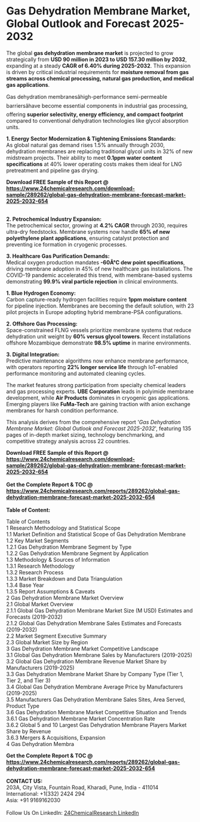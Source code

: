 <h1>Gas Dehydration Membrane Market, Global Outlook and Forecast 2025-2032</h1><p>The global <strong>gas dehydration membrane market</strong> is projected to grow strategically from <strong>USD 90 million in 2023 to USD 157.30 million by 2032</strong>, expanding at a steady <strong>CAGR of 6.40% during 2025-2032</strong>. This expansion is driven by critical industrial requirements for <strong>moisture removal from gas streams across chemical processing, natural gas production, and medical gas applications</strong>.</p><p>Gas dehydration membranesâhigh-performance semi-permeable barriersâhave become essential components in industrial gas processing, offering <strong>superior selectivity, energy efficiency, and compact footprint</strong> compared to conventional dehydration technologies like glycol absorption units.</p><p><strong>1. Energy Sector Modernization &amp; Tightening Emissions Standards:</strong><br>
As global natural gas demand rises 1.5% annually through 2030, dehydration membranes are replacing traditional glycol units in 32% of new midstream projects. Their ability to meet <strong>0.1ppm water content specifications</strong> at 40% lower operating costs makes them ideal for LNG pretreatment and pipeline gas drying.</p><div><b>Download FREE Sample of this Report @ 
            <a href="https://www.24chemicalresearch.com/download-sample/289262/global-gas-dehydration-membrane-forecast-market-2025-2032-654">
            https://www.24chemicalresearch.com/download-sample/289262/global-gas-dehydration-membrane-forecast-market-2025-2032-654</a></b></div><br><p><strong>2. Petrochemical Industry Expansion:</strong><br>
The petrochemical sector, growing at <strong>4.2% CAGR</strong> through 2030, requires ultra-dry feedstocks. Membrane systems now handle <strong>65% of new polyethylene plant applications</strong>, ensuring catalyst protection and preventing ice formation in cryogenic processes.</p><p><strong>3. Healthcare Gas Purification Demands:</strong><br>
Medical oxygen production mandates <strong>-60Â°C dew point specifications</strong>, driving membrane adoption in 45% of new healthcare gas installations. The COVID-19 pandemic accelerated this trend, with membrane-based systems demonstrating <strong>99.9% viral particle rejection</strong> in clinical environments.</p><p><strong>1. Blue Hydrogen Economy:</strong><br>
Carbon capture-ready hydrogen facilities require <strong>1ppm moisture content</strong> for pipeline injection. Membranes are becoming the default solution, with 23 pilot projects in Europe adopting hybrid membrane-PSA configurations.</p><p><strong>2. Offshore Gas Processing:</strong><br>
Space-constrained FLNG vessels prioritize membrane systems that reduce dehydration unit weight by <strong>60% versus glycol towers</strong>. Recent installations offshore Mozambique demonstrate <strong>98.5% uptime</strong> in marine environments.</p><p><strong>3. Digital Integration:</strong><br>
Predictive maintenance algorithms now enhance membrane performance, with operators reporting <strong>22% longer service life</strong> through IoT-enabled performance monitoring and automated cleaning cycles.</p><p>The market features strong participation from specialty chemical leaders and gas processing experts. <strong>UBE Corporation</strong> leads in polyimide membrane development, while <strong>Air Products</strong> dominates in cryogenic gas applications. Emerging players like <strong>FuMa-Tech</strong> are gaining traction with anion exchange membranes for harsh condition performance.</p><p>This analysis derives from the comprehensive report '<em>Gas Dehydration Membrane Market: Global Outlook and Forecast 2025-2032</em>', featuring 135 pages of in-depth market sizing, technology benchmarking, and competitive strategy analysis across 22 countries.</p><div><b>Download FREE Sample of this Report @ 
            <a href="https://www.24chemicalresearch.com/download-sample/289262/global-gas-dehydration-membrane-forecast-market-2025-2032-654">
            https://www.24chemicalresearch.com/download-sample/289262/global-gas-dehydration-membrane-forecast-market-2025-2032-654</a></b></div><br><div><b>Get the Complete Report & TOC @ 
            <a href="https://www.24chemicalresearch.com/reports/289262/global-gas-dehydration-membrane-forecast-market-2025-2032-654">
            https://www.24chemicalresearch.com/reports/289262/global-gas-dehydration-membrane-forecast-market-2025-2032-654</a></b></div><br>
            <b>Table of Content:</b><p>Table of Contents<br />
1 Research Methodology and Statistical Scope<br />
1.1 Market Definition and Statistical Scope of Gas Dehydration Membrane<br />
1.2 Key Market Segments<br />
1.2.1 Gas Dehydration Membrane Segment by Type<br />
1.2.2 Gas Dehydration Membrane Segment by Application<br />
1.3 Methodology & Sources of Information<br />
1.3.1 Research Methodology<br />
1.3.2 Research Process<br />
1.3.3 Market Breakdown and Data Triangulation<br />
1.3.4 Base Year<br />
1.3.5 Report Assumptions & Caveats<br />
2 Gas Dehydration Membrane Market Overview<br />
2.1 Global Market Overview<br />
2.1.1 Global Gas Dehydration Membrane Market Size (M USD) Estimates and Forecasts (2019-2032)<br />
2.1.2 Global Gas Dehydration Membrane Sales Estimates and Forecasts (2019-2032)<br />
2.2 Market Segment Executive Summary<br />
2.3 Global Market Size by Region<br />
3 Gas Dehydration Membrane Market Competitive Landscape<br />
3.1 Global Gas Dehydration Membrane Sales by Manufacturers (2019-2025)<br />
3.2 Global Gas Dehydration Membrane Revenue Market Share by Manufacturers (2019-2025)<br />
3.3 Gas Dehydration Membrane Market Share by Company Type (Tier 1, Tier 2, and Tier 3)<br />
3.4 Global Gas Dehydration Membrane Average Price by Manufacturers (2019-2025)<br />
3.5 Manufacturers Gas Dehydration Membrane Sales Sites, Area Served, Product Type<br />
3.6 Gas Dehydration Membrane Market Competitive Situation and Trends<br />
3.6.1 Gas Dehydration Membrane Market Concentration Rate<br />
3.6.2 Global 5 and 10 Largest Gas Dehydration Membrane Players Market Share by Revenue<br />
3.6.3 Mergers & Acquisitions, Expansion<br />
4 Gas Dehydration Membra</p><div><b>Get the Complete Report & TOC @ 
            <a href="https://www.24chemicalresearch.com/reports/289262/global-gas-dehydration-membrane-forecast-market-2025-2032-654">
            https://www.24chemicalresearch.com/reports/289262/global-gas-dehydration-membrane-forecast-market-2025-2032-654</a></b></div><br><b>CONTACT US:</b><br>
            203A, City Vista, Fountain Road, Kharadi, Pune, India - 411014<br>
            International: +1(332) 2424 294<br>
            Asia: +91 9169162030 <br><br>
            Follow Us On LinkedIn: <a href="https://www.linkedin.com/company/24chemicalresearch/">24ChemicalResearch LinkedIn</a>
